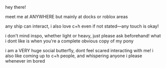 hey there!

meet me at ANYWHERE but mainly at docks or roblox areas

any ship can interact, i also love c+h even if not stated—any touch is okay! 

i don't mind inspo, whether light or heavy, just please ask beforehand! what i dont like is when you're a complete obvious copy of my pony

i am a VERY huge social butterfly, dont feel scared interacting with me! i also like coming up to c+h people, and whispering anyone i please whenever im bored
